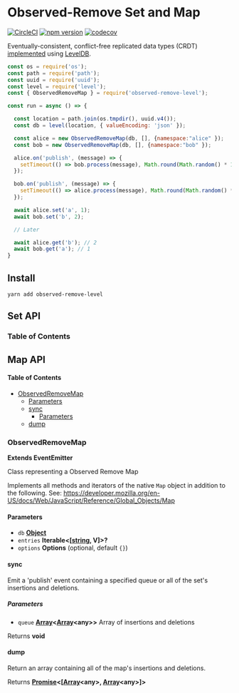 # Observed-Remove Set and Map

[![CircleCI](https://circleci.com/gh/wehriam/observed-remove-level.svg?style=svg)](https://circleci.com/gh/wehriam/observed-remove-level) [![npm version](https://badge.fury.io/js/observed-remove-level.svg)](http://badge.fury.io/js/observed-remove-level) [![codecov](https://codecov.io/gh/wehriam/observed-remove-level/branch/master/graph/badge.svg)](https://codecov.io/gh/wehriam/observed-remove-level)

Eventually-consistent, conflict-free replicated data types (CRDT) [implemented](https://github.com/wehriam/observed-remove-level/blob/master/src/index.js) using [LevelDB](https://www.npmjs.com/package/level).

```js
const os = require('os');
const path = require('path');
const uuid = require('uuid');
const level = require('level');
const { ObservedRemoveMap } = require('observed-remove-level');

const run = async () => {

  const location = path.join(os.tmpdir(), uuid.v4());
  const db = level(location, { valueEncoding: 'json' });

  const alice = new ObservedRemoveMap(db, [], {namespace:"alice" });
  const bob = new ObservedRemoveMap(db, [], {namespace:"bob" });

  alice.on('publish', (message) => {
    setTimeout(() => bob.process(message), Math.round(Math.random() * 1000));
  });

  bob.on('publish', (message) => {
    setTimeout(() => alice.process(message), Math.round(Math.random() * 1000));
  });

  await alice.set('a', 1);
  await bob.set('b', 2);

  // Later

  await alice.get('b'); // 2
  await bob.get('a'); // 1  
}
```

## Install

`yarn add observed-remove-level`

## Set API

<!-- Generated by documentation.js. Update this documentation by updating the source code. -->

### Table of Contents

## Map API

<!-- Generated by documentation.js. Update this documentation by updating the source code. -->

#### Table of Contents

-   [ObservedRemoveMap](#observedremovemap)
    -   [Parameters](#parameters)
    -   [sync](#sync)
        -   [Parameters](#parameters-1)
    -   [dump](#dump)

### ObservedRemoveMap

**Extends EventEmitter**

Class representing a Observed Remove Map

Implements all methods and iterators of the native `Map` object in addition to the following.
See: <https://developer.mozilla.org/en-US/docs/Web/JavaScript/Reference/Global_Objects/Map>

#### Parameters

-   `db` **[Object](https://developer.mozilla.org/docs/Web/JavaScript/Reference/Global_Objects/Object)** 
-   `entries` **Iterable&lt;\[[string](https://developer.mozilla.org/docs/Web/JavaScript/Reference/Global_Objects/String), V]>?** 
-   `options` **Options**  (optional, default `{}`)

#### sync

Emit a 'publish' event containing a specified queue or all of the set's insertions and deletions.

##### Parameters

-   `queue` **[Array](https://developer.mozilla.org/docs/Web/JavaScript/Reference/Global_Objects/Array)&lt;[Array](https://developer.mozilla.org/docs/Web/JavaScript/Reference/Global_Objects/Array)&lt;any>>** Array of insertions and deletions

Returns **void** 

#### dump

Return an array containing all of the map's insertions and deletions.

Returns **[Promise](https://developer.mozilla.org/docs/Web/JavaScript/Reference/Global_Objects/Promise)&lt;\[[Array](https://developer.mozilla.org/docs/Web/JavaScript/Reference/Global_Objects/Array)&lt;any>, [Array](https://developer.mozilla.org/docs/Web/JavaScript/Reference/Global_Objects/Array)&lt;any>]>** 
